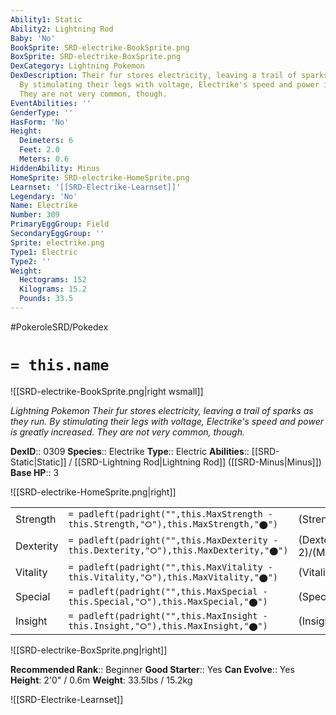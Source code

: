 ```yaml
---
Ability1: Static
Ability2: Lightning Rod
Baby: 'No'
BookSprite: SRD-electrike-BookSprite.png
BoxSprite: SRD-electrike-BoxSprite.png
DexCategory: Lightning Pokemon
DexDescription: Their fur stores electricity, leaving a trail of sparks as they run.
  By stimulating their legs with voltage, Electrike's speed and power is greatly increased.
  They are not very common, though.
EventAbilities: ''
GenderType: ''
HasForm: 'No'
Height:
  Deimeters: 6
  Feet: 2.0
  Meters: 0.6
HiddenAbility: Minus
HomeSprite: SRD-electrike-HomeSprite.png
Learnset: '[[SRD-Electrike-Learnset]]'
Legendary: 'No'
Name: Electrike
Number: 309
PrimaryEggGroup: Field
SecondaryEggGroup: ''
Sprite: electrike.png
Type1: Electric
Type2: ''
Weight:
  Hectograms: 152
  Kilograms: 15.2
  Pounds: 33.5
---
```


#PokeroleSRD/Pokedex

# `= this.name`

![[SRD-electrike-BookSprite.png|right wsmall]]

*Lightning Pokemon*
*Their fur stores electricity, leaving a trail of sparks as they run. By stimulating their legs with voltage, Electrike's speed and power is greatly increased. They are not very common, though.*

**DexID**:: 0309
**Species**:: Electrike
**Type**:: Electric
**Abilities**:: [[SRD-Static|Static]] / [[SRD-Lightning Rod|Lightning Rod]] ([[SRD-Minus|Minus]])
**Base HP**:: 3

![[SRD-electrike-HomeSprite.png|right]]

|           |                                                                                        |                                          |
| --------- | -------------------------------------------------------------------------------------- | ---------------------------------------- |
| Strength  | `= padleft(padright("",this.MaxStrength - this.Strength,"⭘"),this.MaxStrength,"⬤")`    | (Strength::2)/(MaxStrength::4)   |
| Dexterity | `= padleft(padright("",this.MaxDexterity - this.Dexterity,"⭘"),this.MaxDexterity,"⬤")` | (Dexterity:: 2)/(MaxDexterity::4) |
| Vitality  | `= padleft(padright("",this.MaxVitality - this.Vitality,"⭘"),this.MaxVitality,"⬤")`    | (Vitality::1)/(MaxVitality::3)   |
| Special   | `= padleft(padright("",this.MaxSpecial - this.Special,"⭘"),this.MaxSpecial,"⬤")`       | (Special::2)/(MaxSpecial::4)     |
| Insight   | `= padleft(padright("",this.MaxInsight - this.Insight,"⭘"),this.MaxInsight,"⬤")`       | (Insight::1)/(MaxInsight::3)     |

![[SRD-electrike-BoxSprite.png|right]]

**Recommended Rank**:: Beginner
**Good Starter**:: Yes
**Can Evolve**:: Yes
**Height**: 2'0" / 0.6m
**Weight**: 33.5lbs / 15.2kg

![[SRD-Electrike-Learnset]]